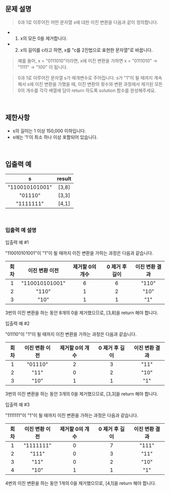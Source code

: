 ## 문제 설명

> 0과 1로 이루어진 어떤 문자열 x에 대한 이진 변환을 다음과 같이 정의합니다.

- 1. x의 모든 0을 제거합니다.
- 2. x의 길이를 c라고 하면, x를 "c를 2진법으로 표현한 문자열"로 바꿉니다.

> 예를 들어, x = "0111010"이라면, x에 이진 변환을 가하면 x = "0111010" -> "1111" -> "100" 이 됩니다.

> 0과 1로 이루어진 문자열 s가 매개변수로 주어집니다. s가 "1"이 될 때까지 계속해서 s에 이진 변환을 가했을 때, 이진 변환의 횟수와 변환 과정에서 제거된 모든 0의 개수를 각각 배열에 담아 return 하도록 solution 함수를 완성해주세요.

<br>

## 제한사항

- s의 길이는 1 이상 150,000 이하입니다.
- s에는 '1'이 최소 하나 이상 포함되어 있습니다.

<br>

## 입출력 예

|s	|result|
|:-:|:-:|
|"110010101001"	|[3,8]|
|"01110"	|[3,3]|
|"1111111"	|[4,1]|

<br> 

### 입출력 예 설명

입출력 예 #1

"110010101001"이 "1"이 될 때까지 이진 변환을 가하는 과정은 다음과 같습니다.

|회차	|이진 변환 이전	|제거할 0의 개수	|0 제거 후 길이	|이진 변환 결과|
|:-:|:-:|:-:|:-:|:-:|
|1	|"110010101001"	|6	|6	|"110"|
|2	|"110"	|1	|2	|"10"|
|3	|"10"	|1	|1	|"1"|

3번의 이진 변환을 하는 동안 8개의 0을 제거했으므로, [3,8]을 return 해야 합니다.

입출력 예 #2

"01110"이 "1"이 될 때까지 이진 변환을 가하는 과정은 다음과 같습니다.

|회차	|이진 변환 이전	|제거할 0의 개수	|0 제거 후 길이	|이진 변환 결과|
|:-:|:-:|:-:|:-:|:-:|
|1	|"01110"	|2	|3	|"11"|
|2	|"11"	|0	|2	|"10"|
|3	|"10"	|1	|1	|"1"|

3번의 이진 변환을 하는 동안 3개의 0을 제거했으므로, [3,3]을 return 해야 합니다.

입출력 예 #3

"1111111"이 "1"이 될 때까지 이진 변환을 가하는 과정은 다음과 같습니다.

|회차	|이진 변환 이전	|제거할 0의 개수	|0 제거 후 길이	|이진 변환 결과|
|:-:|:-:|:-:|:-:|:-:|
|1	|"1111111"	|0	|7	|"111"|
|2	|"111"	|0	|3	|"11"|
|3	|"11"	|0	|2	|"10"|
|4	|"10"	|1	|1	|"1"|

4번의 이진 변환을 하는 동안 1개의 0을 제거했으므로, [4,1]을 return 해야 합니다.